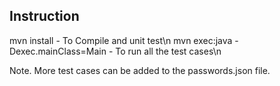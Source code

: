 ## Instruction

mvn install - To Compile and unit test\n
mvn exec:java -Dexec.mainClass=Main - To run all the test cases\n

Note. More test cases can be added to the passwords.json file.
